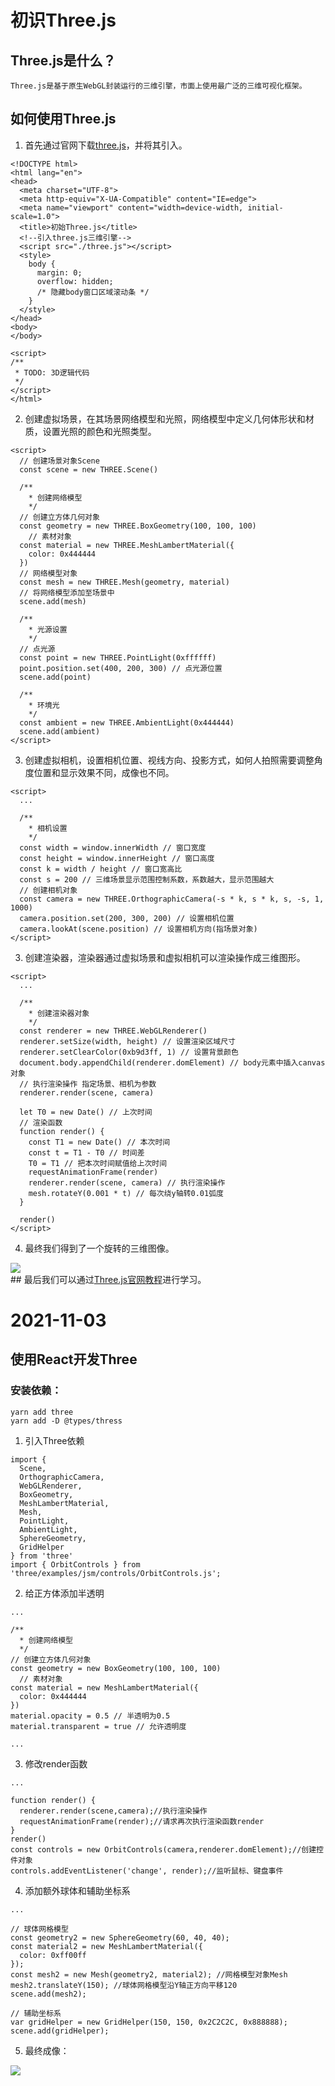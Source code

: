 # 初识Three.js
## Three.js是什么？
```
Three.js是基于原生WebGL封装运行的三维引擎，市面上使用最广泛的三维可视化框架。
```
## 如何使用Three.js
1. 首先通过官网下载[three.js](http://www.yanhuangxueyuan.com/versions/threejsR92/build/three.js)，并将其引入。

```
<!DOCTYPE html>
<html lang="en">
<head>
  <meta charset="UTF-8">
  <meta http-equiv="X-UA-Compatible" content="IE=edge">
  <meta name="viewport" content="width=device-width, initial-scale=1.0">
  <title>初始Three.js</title>
  <!--引入three.js三维引擎-->
  <script src="./three.js"></script>
  <style>
    body {
      margin: 0;
      overflow: hidden;
      /* 隐藏body窗口区域滚动条 */
    }
  </style>
</head>
<body>
</body>

<script>
/**
 * TODO: 3D逻辑代码
 */
</script>
</html>

```
2. 创建虚拟场景，在其场景网络模型和光照，网络模型中定义几何体形状和材质，设置光照的颜色和光照类型。

```
<script>
  // 创建场景对象Scene
  const scene = new THREE.Scene()

  /**
    * 创建网络模型
    */
  // 创建立方体几何对象
  const geometry = new THREE.BoxGeometry(100, 100, 100)
    // 素材对象
  const material = new THREE.MeshLambertMaterial({
    color: 0x444444
  })
  // 网络模型对象
  const mesh = new THREE.Mesh(geometry, material)
  // 将网络模型添加至场景中
  scene.add(mesh)

  /**
    * 光源设置
    */
  // 点光源
  const point = new THREE.PointLight(0xffffff)
  point.position.set(400, 200, 300) // 点光源位置
  scene.add(point)

  /**
    * 环境光
    */
  const ambient = new THREE.AmbientLight(0x444444)
  scene.add(ambient)
</script>
```
3. 创建虚拟相机，设置相机位置、视线方向、投影方式，如何人拍照需要调整角度位置和显示效果不同，成像也不同。

```
<script>
  ...

  /**
    * 相机设置
    */
  const width = window.innerWidth // 窗口宽度
  const height = window.innerHeight // 窗口高度
  const k = width / height // 窗口宽高比
  const s = 200 // 三维场景显示范围控制系数，系数越大，显示范围越大
  // 创建相机对象
  const camera = new THREE.OrthographicCamera(-s * k, s * k, s, -s, 1, 1000)
  camera.position.set(200, 300, 200) // 设置相机位置
  camera.lookAt(scene.position) // 设置相机方向(指场景对象)
</script>
```
3. 创建渲染器，渲染器通过虚拟场景和虚拟相机可以渲染操作成三维图形。

```
<script>
  ...

  /**
    * 创建渲染器对象
    */
  const renderer = new THREE.WebGLRenderer()
  renderer.setSize(width, height) // 设置渲染区域尺寸
  renderer.setClearColor(0xb9d3ff, 1) // 设置背景颜色
  document.body.appendChild(renderer.domElement) // body元素中插入canvas对象
  // 执行渲染操作 指定场景、相机为参数
  renderer.render(scene, camera)

  let T0 = new Date() // 上次时间
  // 渲染函数
  function render() {
    const T1 = new Date() // 本次时间
    const t = T1 - T0 // 时间差
    T0 = T1 // 把本次时间赋值给上次时间
    requestAnimationFrame(render)
    renderer.render(scene, camera) // 执行渲染操作
    mesh.rotateY(0.001 * t) // 每次绕y轴转0.01弧度
  }

  render()
</script>
```
4. 最终我们得到了一个旋转的三维图像。

<img src="./images/2021-11-02.gif">
<br/>
## 最后我们可以通过<a href="http://www.webgl3d.cn/Three.js">Three.js官网教程</a>进行学习。
<br />

# 2021-11-03
## 使用React开发Three
### 安装依赖：
```
yarn add three
yarn add -D @types/thress
```
1. 引入Three依赖

```
import {
  Scene,
  OrthographicCamera,
  WebGLRenderer,
  BoxGeometry,
  MeshLambertMaterial,
  Mesh,
  PointLight,
  AmbientLight,
  SphereGeometry,
  GridHelper
} from 'three'
import { OrbitControls } from 'three/examples/jsm/controls/OrbitControls.js';
```

2. 给正方体添加半透明

```
...

/**
  * 创建网络模型
  */
// 创建立方体几何对象
const geometry = new BoxGeometry(100, 100, 100)
  // 素材对象
const material = new MeshLambertMaterial({
  color: 0x444444
})
material.opacity = 0.5 // 半透明为0.5
material.transparent = true // 允许透明度

...
```
3. 修改render函数

```
...

function render() {
  renderer.render(scene,camera);//执行渲染操作
  requestAnimationFrame(render);//请求再次执行渲染函数render
}
render()
const controls = new OrbitControls(camera,renderer.domElement);//创建控件对象
controls.addEventListener('change', render);//监听鼠标、键盘事件
```
4. 添加额外球体和辅助坐标系

```
...

// 球体网格模型
const geometry2 = new SphereGeometry(60, 40, 40);
const material2 = new MeshLambertMaterial({
  color: 0xff00ff
});
const mesh2 = new Mesh(geometry2, material2); //网格模型对象Mesh
mesh2.translateY(150); //球体网格模型沿Y轴正方向平移120
scene.add(mesh2);

// 辅助坐标系
var gridHelper = new GridHelper(150, 150, 0x2C2C2C, 0x888888);
scene.add(gridHelper);
```

5. 最终成像：

<img src="./images/2021-11-03.png">
